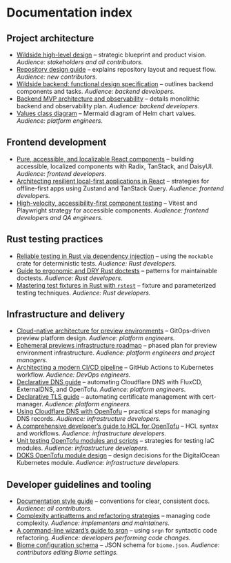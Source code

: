 # Documentation index

## Project architecture

- [Wildside high-level design](wildside-high-level-design.md) – strategic
  blueprint and product vision. *Audience: stakeholders and all
  contributors.*
- [Repository design guide](repository-structure.md) – explains repository
  layout and request flow. *Audience: new contributors.*
- [Wildside backend: functional design specification][backend-spec] –
  outlines backend components and tasks. *Audience: backend developers.*
- [Backend MVP architecture and observability](backend-design.md) – details
  monolithic backend and observability plan. *Audience: backend developers.*
- [Values class diagram](values-class-diagram.mmd) – Mermaid diagram of Helm
  chart values. *Audience: platform engineers.*

## Frontend development

- [Pure, accessible, and localizable React components][pure-react-components]
  – building accessible, localized components with Radix, TanStack, and
  DaisyUI. *Audience: frontend developers.*
- [Architecting resilient local-first applications in React][local-first]
  – strategies for offline-first apps using Zustand and TanStack Query.
  *Audience: frontend developers.*
- [High-velocity, accessibility-first component testing][accessibility-testing]
  – Vitest and Playwright strategy for accessible components.
  *Audience: frontend developers and QA engineers.*

## Rust testing practices

- [Reliable testing in Rust via dependency injection][rust-di] – using the
  `mockable` crate for deterministic tests. *Audience: Rust developers.*
- [Guide to ergonomic and DRY Rust doctests][rust-doctest] – patterns for
  maintainable doctests. *Audience: Rust developers.*
- [Mastering test fixtures in Rust with `rstest`][rust-rstest] – fixture and
  parameterized testing techniques. *Audience: Rust developers.*

## Infrastructure and delivery

- [Cloud-native architecture for preview environments][cloud-previews] –
  GitOps-driven preview platform design. *Audience: platform engineers.*
- [Ephemeral previews infrastructure roadmap](ephemeral-previews-roadmap.md)
  – phased plan for preview environment infrastructure. *Audience: platform
  engineers and project managers.*
- [Architecting a modern CI/CD pipeline](ci-cd-container-pipeline-design.md) –
  GitHub Actions to Kubernetes workflow. *Audience: DevOps engineers.*
- [Declarative DNS guide](declarative-dns-guide.md) –
  automating Cloudflare DNS with FluxCD, ExternalDNS, and OpenTofu. *Audience:
  platform engineers.*
- [Declarative TLS guide](declarative-tls-guide.md) – automating certificate
  management with cert-manager. *Audience: platform engineers.*
- [Using Cloudflare DNS with OpenTofu][cloudflare-opentofu] – practical steps
  for managing DNS records. *Audience: infrastructure developers.*
- [A comprehensive developer’s guide to HCL for OpenTofu][opentofu-hcl] –
  HCL syntax and workflows. *Audience: infrastructure developers.*
- [Unit testing OpenTofu modules and scripts][opentofu-testing] – strategies
  for testing IaC modules. *Audience: infrastructure developers.*
- [DOKS OpenTofu module design](doks-module-design.md) – design decisions for
  the DigitalOcean Kubernetes module. *Audience: infrastructure developers.*

## Developer guidelines and tooling

- [Documentation style guide](documentation-style-guide.md) – conventions for
  clear, consistent docs. *Audience: all contributors.*
- [Complexity antipatterns and refactoring strategies][complexity-guide] –
  managing code complexity. *Audience: implementers and maintainers.*
- [A command-line wizard’s guide to srgn](srgn.md) – using `srgn` for
  syntactic code refactoring. *Audience: developers performing code changes.*
- [Biome configuration schema](biome-schema.json) – JSON schema for
  `biome.json`. *Audience: contributors editing Biome settings.*

[backend-spec]: wildside-backend-design.md
[pure-react-components]: pure-accessible-and-localizable-react-components.md
[local-first]: local-first-react.md
[accessibility-testing]: high-velocity-accessibility-first-component-testing.md
[rust-di]: reliable-testing-in-rust-via-dependency-injection.md
[rust-doctest]: rust-doctest-dry-guide.md
[rust-rstest]: rust-testing-with-rstest-fixtures.md
[cloud-previews]: cloud-native-ephemeral-previews.md
[cloudflare-opentofu]: using-cloudflare-dns-with-opentofu.md
[opentofu-hcl]: opentofu-hcl-syntax-guide.md
[opentofu-testing]: opentofu-module-unit-testing-guide.md
[complexity-guide]: complexity-antipatterns-and-refactoring-strategies.md
